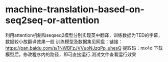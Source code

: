 # machine-translation-based-on-seq2seq-or-attention
利用attention机制和seqseq2模型分别实现英中翻译，训练数据为TED的字幕，数据较小故翻译效果一般
训练模型及数据集见网盘：链接：https://pan.baidu.com/s/1NWBFzJVVuoNJzqPp_uhesQ 
提取码：mx4d 
下载模型后，修改程序内的路径，即可直接运行.测试文件查看运行效果
